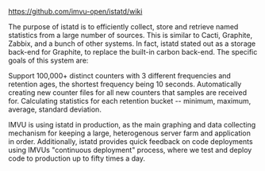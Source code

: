 https://github.com/imvu-open/istatd/wiki

The purpose of istatd is to efficiently collect, store and retrieve named statistics from a large number of sources. This is similar to Cacti, Graphite, Zabbix, and a bunch of other systems. In fact, istatd stated out as a storage back-end for Graphite, to replace the built-in carbon back-end. The specific goals of this system are:

  Support 100,000+ distinct counters with 3 different frequencies and retention ages, the shortest frequency being 10 seconds.
  Automatically creating new counter files for all new counters that samples are received for.
  Calculating statistics for each retention bucket -- minimum, maximum, average, standard deviation.

IMVU is using istatd in production, as the main graphing and data collecting mechanism for keeping a large, heterogenous server farm and application in order. Additionally, istatd provides quick feedback on code deployments using IMVUs "continuous deployment" process, where we test and deploy code to production up to fifty times a day.
